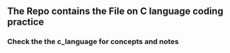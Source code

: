 ## The Repo contains the File on C language coding practice

### Check the the c_language for concepts and notes

